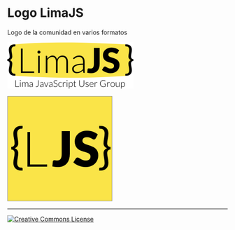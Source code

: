 
# Logo LimaJS

Logo de la comunidad en varios formatos

![Full](limajs.png)

![Cuadrado](limajs-sq.png)

--------
<a rel="license" href="http://creativecommons.org/licenses/by/3.0/"><img alt="Creative Commons License" style="border-width:0" src="http://i.creativecommons.org/l/by/3.0/88x31.png" /></a>
